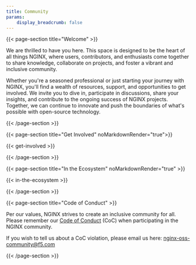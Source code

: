 ```yaml
---
title: Community
params:
    display_breadcrumb: false
---
```


{{< page-section title="Welcome" >}}

We are thrilled to have you here. This space is designed to be the heart of all things NGINX, where users, contributors,
and enthusiasts come together to share knowledge, collaborate on projects, and foster a vibrant and inclusive community.

Whether you're a seasoned professional or just starting your journey with NGINX, you'll find a wealth of resources,
support, and opportunities to get involved. We invite you to dive in, participate in discussions, share your insights,
and contribute to the ongoing success of NGINX projects. Together, we can continue to innovate and push the boundaries
of what's possible with open-source technology.

{{< /page-section >}}

{{< page-section title="Get Involved" noMarkdownRender="true">}}

{{< get-involved >}}
    
{{< /page-section >}}

{{< page-section title="In the Ecosystem" noMarkdownRender="true" >}}

{{< in-the-ecosystem >}}

{{< /page-section >}}

{{< page-section title="Code of Conduct" >}}

Per our values, NGINX strives to create an inclusive community for all. Please remember
our [Code of Conduct](https://github.com/nginx/nginx/blob/master/CODE_OF_CONDUCT.md) (CoC) when participating in the
NGINX community.

If you wish to tell us about a CoC violation, please email us here: nginx-oss-community@f5.com

{{< /page-section >}}
